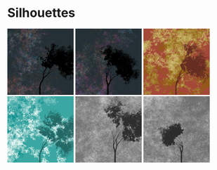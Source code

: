 # Silhouettes

<img src="./silhouette_02_204.jpg" width = "30%">  <img src="./silhouette_02_224.jpg" width = "30%">  <img src="./silhouette_04_401.jpg" width = "30%">  <img src="./silhouette_04_468.jpg" width = "30%">  <img src="./silhouette_05_549.jpg" width = "30%">  <img src="./silhouette_05_554.jpg" width = "30%"> 

